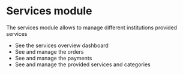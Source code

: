# Services module

The services module allows to manage different institutions provided services

- See the services overview dashboard
- See and manage the orders
- See and manage the payments
- See and manage the provided services and categories
